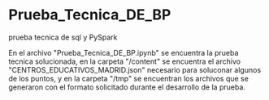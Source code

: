 # Prueba_Tecnica_DE_BP
prueba tecnica de sql y PySpark

En el archivo "Prueba_Tecnica_DE_BP.ipynb" se encuentra la prueba tecnica solucionada, en la carpeta "/content" se encuentra el
archivo "CENTROS_EDUCATIVOS_MADRID.json" necesario para soluconar algunos de los puntos, y en la carpeta "/tmp" se encuentran los archivos
que se generaron con el formato solicitado durante el desarrollo de la prueba.
